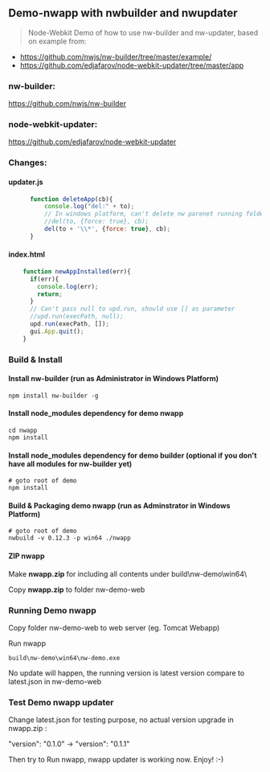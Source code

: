## Demo-nwapp with nwbuilder and nwupdater
> Node-Webkit Demo of how to use nw-builder and nw-updater, based on example from:
- https://github.com/nwjs/nw-builder/tree/master/example/ 
- https://github.com/edjafarov/node-webkit-updater/tree/master/app

### nw-builder:
https://github.com/nwjs/nw-builder

### node-webkit-updater:
https://github.com/edjafarov/node-webkit-updater

### Changes:

#### updater.js
```javascript
      function deleteApp(cb){
		  console.log("del:" + to);
		  // In windows platform, can't delete nw parenet running folder 'to' AppPath, just to delete all content inside AppPath
		  //del(to, {force: true}, cb);
		  del(to + '\\*', {force: true}, cb);        
      }
```	  

#### index.html
```javascript
    function newAppInstalled(err){
      if(err){
        console.log(err);
        return;
      }
	  // Can't pass null to upd.run, should use [] as parameter
	  //upd.run(execPath, null);	 
      upd.run(execPath, []);	  
      gui.App.quit();
    }	  
```

### Build & Install

#### Install nw-builder (run as Administrator in Windows Platform)
```shell
npm install nw-builder -g
```

#### Install node_modules dependency for demo nwapp
```shell
cd nwapp
npm install
```

#### Install node_modules dependency for demo builder (optional if you don't have all modules for nw-builder yet)
```shell
# goto root of demo
npm install
```

#### Build & Packaging demo nwapp (run as Adminstrator in Windows Platform)
```shell
# goto root of demo
nwbuild -v 0.12.3 -p win64 ./nwapp
```

#### ZIP nwapp
Make <b>nwapp.zip</b> for including all contents under build\nw-demo\win64\ 

Copy <b>nwapp.zip</b> to folder nw-demo-web

### Running Demo nwapp

Copy folder nw-demo-web to web server (eg. Tomcat Webapp)

Run nwapp 
```shell
build\nw-demo\win64\nw-demo.exe
```
No update will happen, the running version is latest version compare to latest.json in nw-demo-web

### Test Demo nwapp updater

Change latest.json for testing purpose, no actual version upgrade in nwapp.zip :

"version": "0.1.0" -> "version": "0.1.1"

Then try to Run nwapp, nwapp updater is working now. Enjoy! :-)
